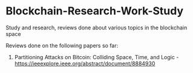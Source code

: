 # Blockchain-Research-Work-Study
Study and research, reviews done about various topics in the blockchain space

Reviews done on the following papers so far:
1) Partitioning Attacks on Bitcoin: Colliding Space, Time, and Logic - https://ieeexplore.ieee.org/abstract/document/8884930
